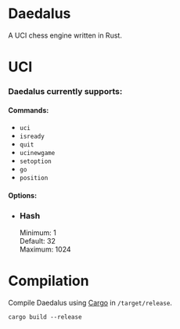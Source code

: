 # Daedalus
A UCI chess engine written in Rust.


# UCI
### Daedalus currently supports:

#### Commands:
* ``uci``
* ``isready``
* ``quit``
* ``ucinewgame``
* ``setoption``
* ``go``
* ``position``

#### Options:
* ### Hash
    Minimum: 1 <br>
    Default: 32 <br>
    Maximum: 1024 <br>


# Compilation
Compile Daedalus using <a href="https://doc.rust-lang.org/cargo/">Cargo</a> in ``/target/release``.

``` 
cargo build --release
```
